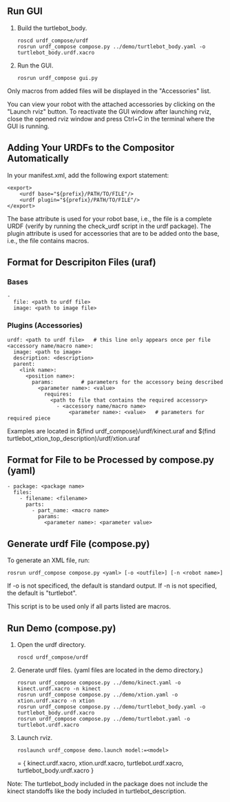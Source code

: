 Run GUI
-------

1. Build the turtlebot_body.

       roscd urdf_compose/urdf
       rosrun urdf_compose compose.py ../demo/turtlebot_body.yaml -o turtlebot_body.urdf.xacro

2. Run the GUI.

       rosrun urdf_compose gui.py

Only macros from added files will be displayed in the "Accessories" list.

You can view your robot with the attached accessories by clicking on the
"Launch rviz" button. To reactivate the GUI window after launching rviz, close
the opened rviz window and press Ctrl+C in the terminal where the GUI is
running.


Adding Your URDFs to the Compositor Automatically
-------------------------------------------------

In your manifest.xml, add the following export statement:

    <export>
        <urdf base="${prefix}/PATH/TO/FILE"/>
        <urdf plugin="${prefix}/PATH/TO/FILE"/>
    </export>

The base attribute is used for your robot base, i.e., the file is a complete
URDF (verify by running the check_urdf script in the urdf package). The
plugin attribute is used for accessories that are to be added onto the base,
i.e., the file contains macros.

Format for Descripiton Files (uraf)
-----------------------------------

### Bases

    -
      file: <path to urdf file>
      image: <path to image file>

### Plugins (Accessories)

    urdf: <path to urdf file>   # this line only appears once per file
    <accessory name/macro name>:
      image: <path to image>
      description: <description>
      parent:
        <link name>:
          <position name>:
            params:         # parameters for the accessory being described
              <parameter name>: <value>
                requires:
                  <path to file that contains the required accessory>
                    - <accessory name/macro name>
                        <parameter name>: <value>   # parameters for required piece

Examples are located in $(find urdf_compose)/urdf/kinect.uraf and
$(find turtlebot_xtion_top_description)/urdf/xtion.uraf


Format for File to be Processed by compose.py (yaml)
----------------------------------------------------

    - package: <package name>
      files:
        - filename: <filename>
          parts:
            - part_name: <macro name>
              params:
                <parameter name>: <parameter value>


Generate urdf File (compose.py)
-------------------------------

To generate an XML file, run:

    rosrun urdf_compose compose.py <yaml> [-o <outfile>] [-n <robot name>]

If -o is not specificed, the default is standard output. If -n is not
specified, the default is "turtlebot".

This script is to be used only if all parts listed are macros.


Run Demo (compose.py)
---------------------

1. Open the urdf directory.

       roscd urdf_compose/urdf

2. Generate urdf files. (yaml files are located in the demo directory.)

       rosrun urdf_compose compose.py ../demo/kinect.yaml -o kinect.urdf.xacro -n kinect
       rosrun urdf_compose compose.py ../demo/xtion.yaml -o xtion.urdf.xacro -n xtion
       rosrun urdf_compose compose.py ../demo/turtlebot_body.yaml -o turtlebot_body.urdf.xacro
       rosrun urdf_compose compose.py ../demo/turtlebot.yaml -o turtlebot.urdf.xacro

3. Launch rviz.

       roslaunch urdf_compose demo.launch model:=<model>

   <model> = { kinect.urdf.xacro,
               xtion.urdf.xacro,
               turtlebot.urdf.xacro,
               turtlebot_body.urdf.xacro }

Note: The turtlebot_body included in the package does not include the kinect
      standoffs like the body included in turtlebot_description.

